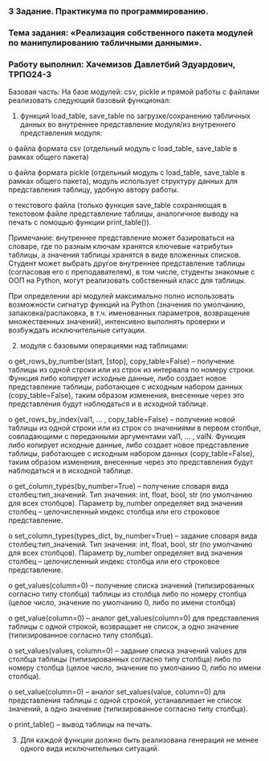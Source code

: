 ### 3 Задание. Практикума по программированию.
### Тема задания: «Реализация собственного пакета модулей по манипулированию табличными данными».
### Работу выполнил: Хачемизов Давлетбий Эдуардович, ТРПО24-3
Базовая часть:
На базе модулей: csv, pickle и прямой работы с файлами реализовать следующий базовый функционал:
1.	функций load_table, save_table по загрузке/сохранению табличных данных во внутреннее представление модуля/из внутреннего представления модуля:
   
o	файла формата csv (отдельный модуль с load_table, save_table в рамках общего пакета)

o	файла формата pickle (отдельный модуль с load_table, save_table в рамках общего пакета), модуль использует структуру данных для представления таблицу, удобную автору работы.

o	текстового файла (только функция save_table сохраняющая в текстовом файле представление таблицы, аналогичное выводу на печать с помощью функции print_table()).

Примечание: внутреннее представление может базироваться на словаре, где по разным ключам хранятся ключевые «атрибуты» таблицы, а значения таблицы хранятся в виде вложенных списков. Студент может выбрать другое внутреннее представление таблицы (согласовав его с преподавателем), в том числе, студенты знакомые с ООП на Python, могут реализовать собственный класс для таблицы.

При определении api модулей максимально полно использовать возможности сигнатур функций на Python (значения по умолчанию, запаковка/распаковка, в т.ч. именованных параметров, возвращение множественных значений), интенсивно выполнять проверки и возбуждать исключительные ситуации.

2.	модуля с базовыми операциями над таблицами:
   
o	get_rows_by_number(start, [stop], copy_table=False) – получение таблицы из одной строки или из строк из интервала по номеру строки. Функция либо копирует исходные данные, либо создает новое представление таблицы, работающее с исходным набором данных (copy_table=False), таким образом изменения, внесенные через это представления будут наблюдаться и в исходной таблице.

o	get_rows_by_index(val1, … , copy_table=False) – получение новой таблицы из одной строки или из строк со значениями в первом столбце, совпадающими с переданными аргументами val1, … , valN. Функция либо копирует исходные данные, либо создает новое представление таблицы, работающее с исходным набором данных (copy_table=False), таким образом изменения, внесенные через это представления будут наблюдаться и в исходной таблице.

o	get_column_types(by_number=True) – получение словаря вида столбец:тип_значений. Тип значения: int, float, bool, str (по умолчанию для всех столбцов). Параметр by_number определяет вид значения столбец – целочисленный индекс столбца или его строковое представление.

o	set_column_types(types_dict, by_number=True) – задание словаря вида столбец:тип_значений. Тип значения: int, float, bool, str (по умолчанию для всех столбцов). Параметр by_number определяет вид значения столбец – целочисленный индекс столбца или его строковое представление.

o	get_values(column=0) – получение списка значений (типизированных согласно типу столбца) таблицы из столбца либо по номеру столбца (целое число, значение по умолчанию 0, либо по имени столбца)

o	get_value(column=0) – аналог get_values(column=0) для представления таблицы с одной строкой, возвращает не список, а одно значение (типизированное согласно типу столбца).

o	set_values(values, column=0) – задание списка значений values для столбца таблицы (типизированных согласно типу столбца) либо по номеру столбца (целое число, значение по умолчанию 0, либо по имени столбца).

o	set_value(column=0) – аналог set_values(value, column=0) для представления таблицы с одной строкой, устанавливает не список значений, а одно значение (типизированное согласно типу столбца).

o	print_table() – вывод таблицы на печать.

3. Для каждой функции должно быть реализована генерация не менее одного вида исключительных ситуаций. 
